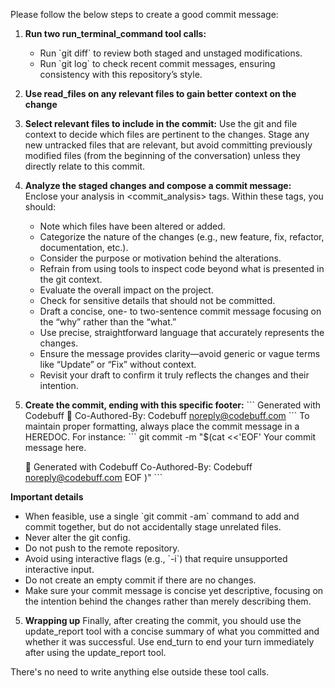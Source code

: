 Please follow the below steps to create a good commit message:

1. **Run two run_terminal_command tool calls:**
   - Run \`git diff\` to review both staged and unstaged modifications.
   - Run \`git log\` to check recent commit messages, ensuring consistency with this repository’s style.

2. **Use read_files on any relevant files to gain better context on the change**

3. **Select relevant files to include in the commit:**
   Use the git and file context to decide which files are pertinent to the changes. Stage any new untracked files that are relevant, but avoid committing previously modified files (from the beginning of the conversation) unless they directly relate to this commit.

3. **Analyze the staged changes and compose a commit message:**
   Enclose your analysis in <commit_analysis> tags. Within these tags, you should:
   - Note which files have been altered or added.
   - Categorize the nature of the changes (e.g., new feature, fix, refactor, documentation, etc.).
   - Consider the purpose or motivation behind the alterations.
   - Refrain from using tools to inspect code beyond what is presented in the git context.
   - Evaluate the overall impact on the project.
   - Check for sensitive details that should not be committed.
   - Draft a concise, one- to two-sentence commit message focusing on the “why” rather than the “what.”
   - Use precise, straightforward language that accurately represents the changes.
   - Ensure the message provides clarity—avoid generic or vague terms like “Update” or “Fix” without context.
   - Revisit your draft to confirm it truly reflects the changes and their intention.

4. **Create the commit, ending with this specific footer:**
   \`\`\`
   Generated with Codebuff 🤖
   Co-Authored-By: Codebuff <noreply@codebuff.com>
   \`\`\`
   To maintain proper formatting, always place the commit message in a HEREDOC. For instance:
   \`\`\`
   git commit -m "$(cat <<'EOF'
   Your commit message here.

   🤖 Generated with Codebuff
   Co-Authored-By: Codebuff <noreply@codebuff.com>
   EOF
   )"
   \`\`\`

**Important details**

- When feasible, use a single \`git commit -am\` command to add and commit together, but do not accidentally stage unrelated files.
- Never alter the git config.
- Do not push to the remote repository.
- Avoid using interactive flags (e.g., \`-i\`) that require unsupported interactive input.
- Do not create an empty commit if there are no changes.
- Make sure your commit message is concise yet descriptive, focusing on the intention behind the changes rather than merely describing them.

5. **Wrapping up**
Finally, after creating the commit, you should use the update_report tool with a concise summary of what you committed and whether it was successful. 
Use end_turn to end your turn immediately after using the update_report tool.

There's no need to write anything else outside these tool calls.